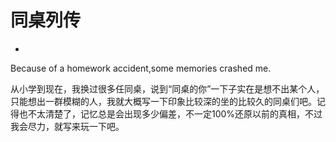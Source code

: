 同桌列传
=======

* 
Because of a homework accident,some memories crashed me.


 从小学到现在，我换过很多任同桌，说到“同桌的你”一下子实在是想不出某个人，只能想出一群模糊的人，我就大概写一下印象比较深的坐的比较久的同桌们吧。记得也不太清楚了，记忆总是会出现多少偏差，不一定100%还原以前的真相，不过我会尽力，就写来玩一下吧。
